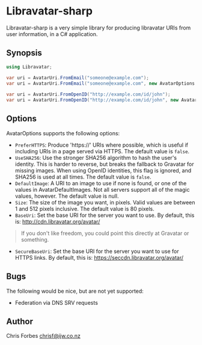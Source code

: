 # Libravatar-sharp

Libravatar-sharp is a very simple library for producing libravatar URIs from user information, in a C# application.

## Synopsis

```cs
using Libravatar;

var uri = AvatarUri.FromEmail("someone@example.com");
var uri = AvatarUri.FromEmail("someone@example.com", new AvatarOptions {});
 
var uri = AvatarUri.FromOpenID("http://example.com/id/john");
var uri = AvatarUri.FromOpenID("http://example.com/id/john", new AvatarOptions {});
```

## Options

 AvatarOptions supports the following options:

- `PreferHTTPS`: Produce 'https://' URIs where possible, which is useful if including URIs in a page served via HTTPS. The default value is `false`.
- `UseSHA256`: Use the stronger SHA256 algorithm to hash the user's identity. This is harder to reverse, but breaks the fallback to Gravatar for missing images. When using OpenID identities, this flag is ignored, and SHA256 is used at all times. The default value is `false`.
- `DefaultImage`: A URI to an image to use if none is found, or one of the values in AvatarDefaultImages. Not all servers support all of the magic values, however. The default value is null.
- `Size`: The size of the image you want, in pixels. Valid values are between 1 and 512 pixels inclusive. The default value is 80 pixels.
- `BaseUri`: Set the base URI for the server you want to use. By default, this is: <http://cdn.libravatar.org/avatar/>

> If you don't like freedom, you could point this directly at Gravatar or something.

- `SecureBaseUri`: Set the base URI for the server you want to use for HTTPS links. By default, this is: <https://seccdn.libravatar.org/avatar/>

## Bugs

 The following would be nice, but are not yet supported:

- Federation via DNS SRV requests

## Author

 Chris Forbes <chrisf@ijw.co.nz>
